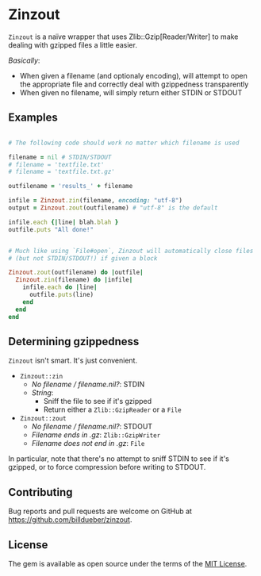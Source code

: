 # Zinzout

`Zinzout` is a naïve wrapper that uses Zlib::Gzip[Reader/Writer] to make
dealing with gzipped files a little easier.

_Basically_:
* When given a filename (and optionaly encoding), will attempt to open
the appropriate file and correctly deal with gzippedness transparently
* When given no filename, will simply return either STDIN or STDOUT

## Examples

```ruby

# The following code should work no matter which filename is used

filename = nil # STDIN/STDOUT
# filename = 'textfile.txt'
# filename = 'textfile.txt.gz'

outfilename = 'results_' + filename

infile = Zinzout.zin(filename, encoding: "utf-8")
output = Zinzout.zout(outfilename) # "utf-8" is the default

infile.each {|line| blah.blah }
outfile.puts "All done!"


# Much like using `File#open`, Zinzout will automatically close files
# (but not STDIN/STDOUT!) if given a block

Zinzout.zout(outfilename) do |outfile|
  Zinzout.zin(filename) do |infile|
    infile.each do |line|
      outfile.puts(line)
    end
  end
end

```

## Determining gzippedness

`Zinzout` isn't smart. It's just convenient.

* `Zinzout::zin`
  * _No filename / filename.nil?_: STDIN
  * _String_:
    * Sniff the file to see if it's gzipped
    * Return either a `Zlib::GzipReader` or a `File`
* `Zinzout::zout`
  * _No filename / filename.nil?_: STDOUT
  * _Filename ends in .gz_: `Zlib::GzipWriter`
  * _Filename does not end in .gz_: `File`
  
In particular, note that there's no attempt to sniff STDIN to see if
it's gzipped, or to force compression before writing to STDOUT.

## Contributing

Bug reports and pull requests are welcome on GitHub at https://github.com/billdueber/zinzout.


## License

The gem is available as open source under the terms of the [MIT License](https://opensource.org/licenses/MIT).
